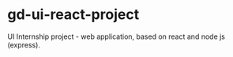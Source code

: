 # gd-ui-react-project
UI Internship project - web application, based on react and node js (express).
